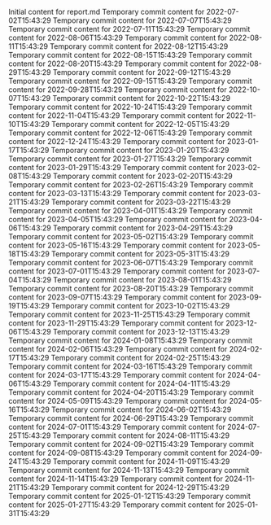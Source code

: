 Initial content for report.md
Temporary commit content for 2022-07-02T15:43:29
Temporary commit content for 2022-07-07T15:43:29
Temporary commit content for 2022-07-11T15:43:29
Temporary commit content for 2022-08-06T15:43:29
Temporary commit content for 2022-08-11T15:43:29
Temporary commit content for 2022-08-12T15:43:29
Temporary commit content for 2022-08-15T15:43:29
Temporary commit content for 2022-08-20T15:43:29
Temporary commit content for 2022-08-29T15:43:29
Temporary commit content for 2022-09-12T15:43:29
Temporary commit content for 2022-09-15T15:43:29
Temporary commit content for 2022-09-28T15:43:29
Temporary commit content for 2022-10-07T15:43:29
Temporary commit content for 2022-10-22T15:43:29
Temporary commit content for 2022-10-24T15:43:29
Temporary commit content for 2022-11-04T15:43:29
Temporary commit content for 2022-11-10T15:43:29
Temporary commit content for 2022-12-05T15:43:29
Temporary commit content for 2022-12-06T15:43:29
Temporary commit content for 2022-12-24T15:43:29
Temporary commit content for 2023-01-17T15:43:29
Temporary commit content for 2023-01-20T15:43:29
Temporary commit content for 2023-01-27T15:43:29
Temporary commit content for 2023-01-29T15:43:29
Temporary commit content for 2023-02-08T15:43:29
Temporary commit content for 2023-02-20T15:43:29
Temporary commit content for 2023-02-26T15:43:29
Temporary commit content for 2023-03-13T15:43:29
Temporary commit content for 2023-03-21T15:43:29
Temporary commit content for 2023-03-22T15:43:29
Temporary commit content for 2023-04-01T15:43:29
Temporary commit content for 2023-04-05T15:43:29
Temporary commit content for 2023-04-06T15:43:29
Temporary commit content for 2023-04-29T15:43:29
Temporary commit content for 2023-05-02T15:43:29
Temporary commit content for 2023-05-16T15:43:29
Temporary commit content for 2023-05-18T15:43:29
Temporary commit content for 2023-05-31T15:43:29
Temporary commit content for 2023-06-07T15:43:29
Temporary commit content for 2023-07-01T15:43:29
Temporary commit content for 2023-07-04T15:43:29
Temporary commit content for 2023-08-01T15:43:29
Temporary commit content for 2023-08-20T15:43:29
Temporary commit content for 2023-09-07T15:43:29
Temporary commit content for 2023-09-19T15:43:29
Temporary commit content for 2023-10-02T15:43:29
Temporary commit content for 2023-11-25T15:43:29
Temporary commit content for 2023-11-29T15:43:29
Temporary commit content for 2023-12-06T15:43:29
Temporary commit content for 2023-12-13T15:43:29
Temporary commit content for 2024-01-08T15:43:29
Temporary commit content for 2024-02-06T15:43:29
Temporary commit content for 2024-02-17T15:43:29
Temporary commit content for 2024-02-25T15:43:29
Temporary commit content for 2024-03-16T15:43:29
Temporary commit content for 2024-03-17T15:43:29
Temporary commit content for 2024-04-06T15:43:29
Temporary commit content for 2024-04-11T15:43:29
Temporary commit content for 2024-04-20T15:43:29
Temporary commit content for 2024-05-09T15:43:29
Temporary commit content for 2024-05-16T15:43:29
Temporary commit content for 2024-06-02T15:43:29
Temporary commit content for 2024-06-29T15:43:29
Temporary commit content for 2024-07-01T15:43:29
Temporary commit content for 2024-07-25T15:43:29
Temporary commit content for 2024-08-11T15:43:29
Temporary commit content for 2024-09-02T15:43:29
Temporary commit content for 2024-09-08T15:43:29
Temporary commit content for 2024-09-24T15:43:29
Temporary commit content for 2024-11-09T15:43:29
Temporary commit content for 2024-11-13T15:43:29
Temporary commit content for 2024-11-14T15:43:29
Temporary commit content for 2024-11-21T15:43:29
Temporary commit content for 2024-12-29T15:43:29
Temporary commit content for 2025-01-12T15:43:29
Temporary commit content for 2025-01-27T15:43:29
Temporary commit content for 2025-01-31T15:43:29
